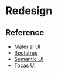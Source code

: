 # Redesign

## Reference
- [Material UI](https://material-ui.com/)
- [Bootstrap](https://getbootstrap.com/)
- [Semantic UI](https://semantic-ui.com/)
- [Tocas UI](https://tocas-ui.com/)
